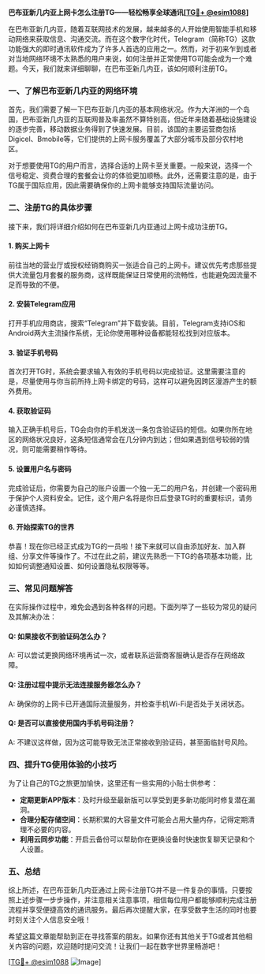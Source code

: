**巴布亚新几内亚上网卡怎么注册TG——轻松畅享全球通讯[[TG💪+ @esim1088](https://t.me/s/esim1088)]**

在巴布亚新几内亚，随着互联网技术的发展，越来越多的人开始使用智能手机和移动网络来获取信息、沟通交流。而在这个数字化时代，Telegram（简称TG）这款功能强大的即时通讯软件成为了许多人首选的应用之一。然而，对于初来乍到或者对当地网络环境不太熟悉的用户来说，如何注册并正常使用TG可能会成为一个难题。今天，我们就来详细聊聊，在巴布亚新几内亚，该如何顺利注册TG。

### **一、了解巴布亚新几内亚的网络环境**

首先，我们需要了解一下巴布亚新几内亚的基本网络状况。作为大洋洲的一个岛国，巴布亚新几内亚的互联网普及率虽然不算特别高，但近年来随着基础设施建设的逐步完善，移动数据业务得到了快速发展。目前，该国的主要运营商包括Digicel、Bmobile等，它们提供的上网卡服务覆盖了大部分城市及部分农村地区。

对于想要使用TG的用户而言，选择合适的上网卡至关重要。一般来说，选择一个信号稳定、资费合理的套餐会让你的体验更加顺畅。此外，还需要注意的是，由于TG属于国际应用，因此需要确保你的上网卡能够支持国际流量访问。

### **二、注册TG的具体步骤**

接下来，我们将详细介绍如何在巴布亚新几内亚通过上网卡成功注册TG。

#### **1. 购买上网卡**
前往当地的营业厅或授权经销商购买一张适合自己的上网卡。建议优先考虑那些提供大流量包月套餐的服务商，这样既能保证日常使用的流畅性，也能避免因流量不足而导致的不便。

#### **2. 安装Telegram应用**
打开手机应用商店，搜索“Telegram”并下载安装。目前，Telegram支持iOS和Android两大主流操作系统，无论你使用哪种设备都能轻松找到对应版本。

#### **3. 验证手机号码**
首次打开TG时，系统会要求输入有效的手机号码以完成验证。这里需要注意的是，尽量使用与你当前所持上网卡绑定的号码，这样可以避免因跨区漫游产生的额外费用。

#### **4. 获取验证码**
输入正确手机号后，TG会向你的手机发送一条包含验证码的短信。如果你所在地区的网络状况良好，这条短信通常会在几分钟内到达；但如果遇到信号较弱的情况，则可能需要稍作等待。

#### **5. 设置用户名与密码**
完成验证后，你需要为自己的账户设置一个独一无二的用户名，并创建一个密码用于保护个人资料安全。记住，这个用户名将是你日后登录TG时的重要标识，请务必谨慎选择。

#### **6. 开始探索TG的世界**
恭喜！现在你已经正式成为TG的一员啦！接下来就可以自由添加好友、加入群组、分享文件等操作了。不过在此之前，建议先熟悉一下TG的各项基本功能，比如如何调整通知设置、如何设置隐私权限等等。

### **三、常见问题解答**

在实际操作过程中，难免会遇到各种各样的问题。下面列举了一些较为常见的疑问及其解决办法：

#### **Q: 如果接收不到验证码怎么办？**
A: 可以尝试更换网络环境再试一次，或者联系运营商客服确认是否存在网络故障。

#### **Q: 注册过程中提示无法连接服务器怎么办？**
A: 确保你的上网卡已开通国际流量服务，并检查手机Wi-Fi是否处于关闭状态。

#### **Q: 是否可以直接使用国内手机号码注册？**
A: 不建议这样做，因为这可能导致无法正常接收到验证码，甚至面临封号风险。

### **四、提升TG使用体验的小技巧**

为了让自己的TG之旅更加愉快，这里还有一些实用的小贴士供参考：

- **定期更新APP版本**：及时升级至最新版可以享受到更多新功能同时修复潜在漏洞。
- **合理分配存储空间**：长期积累的大容量文件可能会占用大量内存，记得定期清理不必要的内容。
- **利用云同步功能**：开启云备份可以帮助你在更换设备时快速恢复聊天记录和个人设置。

### **五、总结**

综上所述，在巴布亚新几内亚通过上网卡注册TG并不是一件复杂的事情。只要按照上述步骤一步步操作，并注意相关注意事项，相信每位用户都能够顺利完成注册流程并享受便捷高效的通讯服务。最后再次提醒大家，在享受数字生活的同时也要时刻关注个人信息安全哦！

希望这篇文章能帮助到正在寻找答案的朋友。如果你还有其他关于TG或者其他相关内容的问题，欢迎随时提问交流！让我们一起在数字世界里畅游吧！

[[TG💪+ @esim1088](https://t.me/s/esim1088) ![Image](https://i.postimg.cc/4NQfJmqS/Snipaste-2025-05-13-00-14-12.png)]
